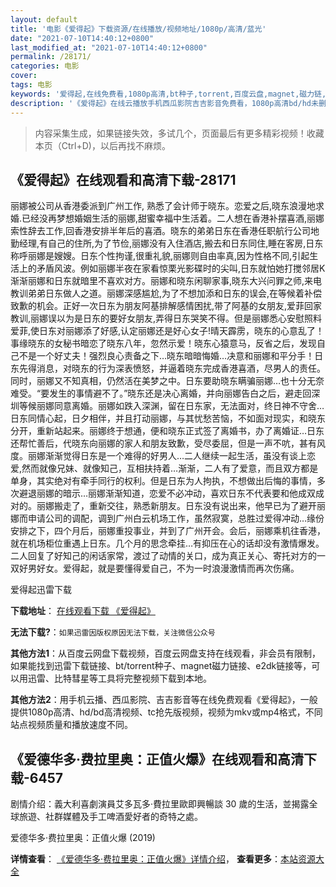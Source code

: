 ```yaml
---
layout: default
title: '电影《爱得起》下载资源/在线播放/视频地址/1080p/高清/蓝光'
date: "2021-07-10T14:40:12+0800"
last_modified_at: "2021-07-10T14:40:12+0800"
permalink: /28171/
categories: 电影
cover:
tags: 电影
keywords: '爱得起,在线免费看,1080p高清,bt种子,torrent,百度云盘,magnet,磁力链,迅雷下载资源'
description: '《爱得起》在线云播放手机西瓜影院吉吉影音免费看，1080p高清bd/hd未删减完整版和tc抢先枪版，mkv/mp4格式，附带bt/torrent种子、magnet/磁力链、百度云盘、网盘资源迅雷下载链接'
---
```


>内容采集生成，如果链接失效，多试几个，页面最后有更多精彩视频！收藏本页（Ctrl+D)，以后再找不麻烦。


## 《爱得起》在线观看和高清下载-28171

丽娜被公司从香港委派到广州工作, 熟悉了会计师于晓东。恋爱之后,晓东浪漫地求婚.已经没再梦想婚姻生活的丽娜,甜蜜幸福中生活着。二人想在香港补摆喜酒,丽娜索性辞去工作,回香港安排半年后的喜酒。晓东的弟弟日东在香港任职航行公司地勤经理,有自己的住所,为了节俭,丽娜没有入住酒店,搬去和日东同住,睡在客房,日东称呼丽娜是嫂嫂。日东个性拘谨,很重礼貌,丽娜则自由率真,因为性格不同,引起生活上的矛盾风波。例如丽娜半夜在家看惊栗光影碟时的尖叫,日东就怕她打搅邻居K渐渐丽娜和日东就暗里不喜欢对方。丽娜和晓东闲聊家事,晓东大兴问罪之师,来电教训弟弟日东做人之道。丽娜深感尴尬,为了不想加添和日东的误会,在等候着补偿致歉的机会。正好一次日东为朋友阿基排解感情困扰,带了阿基的女朋友,爱菲回家教训,丽娜误以为是日东的要好女朋友,弄得日东哭笑不得。但是丽娜悉心安慰照料爱菲,使日东对丽娜添了好感,认定丽娜还是好心女子!晴天霹雳，晓东的心意乱了！事缘晓东的女秘书暗恋了晓东八年，忽然示爱！晓东心猿意马，反省之后，发现自己不是一个好丈夫！强烈良心责备之下&hellip;晓东暗暗悔婚…决意和丽娜和平分手！日东先得消息，对晓东的行为深表愤怒，并逼着晓东完成香港喜酒，尽男人的责任。同时，丽娜又不知真相，仍然活在美梦之中。日东要助晓东瞒骗丽娜&hellip;也十分无奈难受。&ldquo;要发生的事情避不了。&rdquo;晓东还是决心离婚，并向丽娜告白之后，避走回深圳等候丽娜同意离婚。丽娜如跌入深渊，留在日东家，无法面对，终日神不守舍…日东同情心起，日夕相伴，并且打动丽娜，与其忧愁苦恼，不如面对现实，和晓东分开，重新站起来。丽娜终于想通，便和晓东正式签了离婚书，办了离婚证&hellip;日东还帮忙善后，代晓东向丽娜的家人和朋友致歉，受尽委屈，但是一声不吭，甚有风度。丽娜渐渐觉得日东是一个难得的好男人&hellip;二人继续一起生活，虽没有谈上恋爱,然而就像兄妹、就像知己，互相扶持着…渐渐，二人有了爱意，而且双方都是单身，其实绝对有牵手同行的权利。但是日东为人拘执，不想做出后悔的事情，多次避退丽娜的暗示&hellip;丽娜渐渐知道，恋爱不必冲动，喜欢日东不代表要和他成双成对的。丽娜搬走了，重新交往，熟悉新朋友。日东没有说出来，他早已为了避开丽娜而申请公司的调配，调到广州白云机场工作，虽然寂寞，总胜过爱得冲动&hellip;缘份安排之下，四个月后，丽娜重投事业，并到了广州开会。会后，丽娜乘机往香港，就在机场柜位重遇上日东。几个月的思念牵挂…有抑压在心的话却没有激情爆发。二人回复了好知己的闲话家常，渡过了动情的关口，成为真正关心、寄托对方的一双好男好女。爱得起，就是要懂得爱自己，不为一时浪漫激情而再次伤痛。</p>


爱得起迅雷下载

**下载地址**： [在线观看下载 《爱得起》](https://www.993dy.com//vod-detail-id-20351.html) 


**无法下载?**：`如果迅雷因版权原因无法下载，关注微信公众号 `

**其他方法1**：从百度云网盘下载视频，百度云网盘支持在线观看，非会员有限制，如果能找到迅雷下载链接、bt/torrent种子、magnet磁力链接、e2dk链接等，可以用迅雷、比特彗星等工具将完整视频下载到本地。

**其他方法2**：用手机云播、西瓜影院、吉吉影音等在线免费观看《爱得起》，一般提供1080p高清、hd/bd高清视频、tc抢先版视频，视频为mkv或mp4格式，不同站点视频质量和播放速度不同。


## 《爱德华多·费拉里奥：正值火爆》在线观看和高清下载-6457

剧情介绍：義大利喜劇演員艾多瓦多·費拉里歐即興暢談 30 歲的生活，並揭露全球旅遊、社群媒體及手工啤酒愛好者的奇特之處。


爱德华多·费拉里奥：正值火爆 (2019)

**详情查看**： [《爱德华多·费拉里奥：正值火爆》详情介绍](/movie/6457/)， **查看更多**：[本站资源大全](/movie/t/all/)

